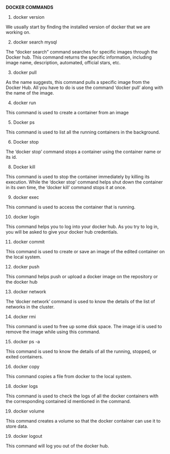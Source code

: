 **DOCKER COMMANDS**
1. docker version

We usually start by finding the installed version of docker that we are working on.

2. docker search mysql

The “docker search” command searches for specific images through the Docker hub. This command returns the specific information, including image name, description, automated, official stars, etc.

3. docker pull

As the name suggests, this command pulls a specific image from the Docker Hub. All you have to do is use the command ‘docker pull’ along with the name of the image.

4. docker run 

This command is used to create a container from an image

5. Docker ps

This command is used to list all the running containers in the background.

6. Docker stop 

The ‘docker stop’ command stops a container using the container name or its id.

8. Docker kill

This command is used to stop the container immediately by killing its execution. While the ‘docker stop’ command helps shut down the container in its own time, the ‘docker kill’ command stops it at once.

9. docker exec 

This command is used to access the container that is running.

10. docker login

This command helps you to log into your docker hub. As you try to log in, you will be asked to give your docker hub credentials. 

11. docker commit 

This command is used to create or save an image of the edited container on the local system. 

12. docker push 

This command helps push or upload a docker image on the repository or the docker hub

13. docker network 

The ‘docker network’ command is used to know the details of the list of networks in the cluster.

14. docker rmi 

This command is used to free up some disk space. The image id is used to remove the image while using this command.

15. docker ps -a

This command is used to know the details of all the running, stopped, or exited containers.

16. docker copy

This command copies a file from docker to the local system.

18. docker logs   

This command is used to check the logs of all the docker containers with the corresponding contained id mentioned in the command.

19. docker volume 

This command creates a volume so that the docker container can use it to store data.

19. docker logout 

This command will log you out of the docker hub.
